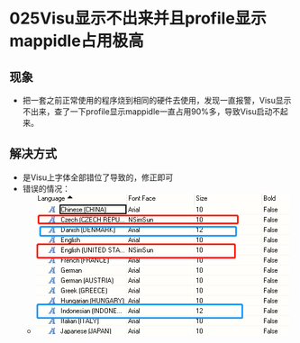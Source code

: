 # 025Visu显示不出来并且profile显示mappidle占用极高
## 现象
- 把一套之前正常使用的程序烧到相同的硬件去使用，发现一直报警，Visu显示不出来，查了一下profile显示mappidle一直占用90%多，导致Visu启动不起来。

## 解决方式
- 是Visu上字体全部错位了导致的，修正即可
- 错误的情况：
    - ![Img](./FILES/025Visu显示不出来并且profile显示mappidle占用极高.md/img-20220711212346.png)
